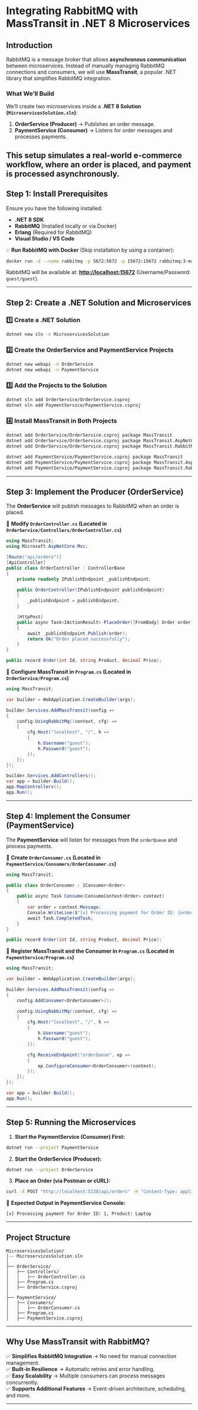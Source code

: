 # **Integrating RabbitMQ with MassTransit in .NET 8 Microservices**  

## **Introduction**  

RabbitMQ is a message broker that allows **asynchronous communication** between microservices. Instead of manually managing RabbitMQ connections and consumers, we will use **MassTransit**, a popular .NET library that simplifies RabbitMQ integration.  

### **What We’ll Build**  

We’ll create two microservices inside a **.NET 8 Solution (`MicroservicesSolution.sln`)**:  

1. **OrderService (Producer)** → Publishes an order message.  
2. **PaymentService (Consumer)** → Listens for order messages and processes payments.  

This setup simulates a **real-world e-commerce workflow**, where an order is placed, and payment is processed asynchronously.  
---

## **Step 1: Install Prerequisites**  

Ensure you have the following installed:  

- **.NET 8 SDK**  
- **RabbitMQ** (Installed locally or via Docker)  
- **Erlang** (Required for RabbitMQ)  
- **Visual Studio / VS Code**  

💡 **Run RabbitMQ with Docker** (Skip installation by using a container):  

```sh
docker run -d --name rabbitmq -p 5672:5672 -p 15672:15672 rabbitmq:3-management
```

RabbitMQ will be available at: **[http://localhost:15672](http://localhost:15672)** (Username/Password: `guest/guest`).  

---

## **Step 2: Create a .NET Solution and Microservices**  

### **1️⃣ Create a .NET Solution**  

```sh
dotnet new sln -n MicroservicesSolution
```

### **2️⃣ Create the OrderService and PaymentService Projects**  

```sh
dotnet new webapi -n OrderService
dotnet new webapi -n PaymentService
```

### **3️⃣ Add the Projects to the Solution**  

```sh
dotnet sln add OrderService/OrderService.csproj
dotnet sln add PaymentService/PaymentService.csproj
```

### **4️⃣ Install MassTransit in Both Projects**  

```sh
dotnet add OrderService/OrderService.csproj package MassTransit
dotnet add OrderService/OrderService.csproj package MassTransit.AspNetCore
dotnet add OrderService/OrderService.csproj package MassTransit.RabbitMQ

dotnet add PaymentService/PaymentService.csproj package MassTransit
dotnet add PaymentService/PaymentService.csproj package MassTransit.AspNetCore
dotnet add PaymentService/PaymentService.csproj package MassTransit.RabbitMQ
```

---

## **Step 3: Implement the Producer (OrderService)**  

The **OrderService** will publish messages to RabbitMQ when an order is placed.  

🔹 **Modify `OrderController.cs` (Located in `OrderService/Controllers/OrderController.cs`)**  

```csharp
using MassTransit;
using Microsoft.AspNetCore.Mvc;

[Route("api/orders")]
[ApiController]
public class OrderController : ControllerBase
{
    private readonly IPublishEndpoint _publishEndpoint;

    public OrderController(IPublishEndpoint publishEndpoint)
    {
        _publishEndpoint = publishEndpoint;
    }

    [HttpPost]
    public async Task<IActionResult> PlaceOrder([FromBody] Order order)
    {
        await _publishEndpoint.Publish(order);
        return Ok("Order placed successfully");
    }
}

public record Order(int Id, string Product, decimal Price);
```

🔹 **Configure MassTransit in `Program.cs` (Located in `OrderService/Program.cs`)**  

```csharp
using MassTransit;

var builder = WebApplication.CreateBuilder(args);

builder.Services.AddMassTransit(config =>
{
    config.UsingRabbitMq((context, cfg) =>
    {
        cfg.Host("localhost", "/", h =>
        {
            h.Username("guest");
            h.Password("guest");
        });
    });
});

builder.Services.AddControllers();
var app = builder.Build();
app.MapControllers();
app.Run();
```

---

## **Step 4: Implement the Consumer (PaymentService)**  

The **PaymentService** will listen for messages from the `orderQueue` and process payments.  

🔹 **Create `OrderConsumer.cs` (Located in `PaymentService/Consumers/OrderConsumer.cs`)**  

```csharp
using MassTransit;

public class OrderConsumer : IConsumer<Order>
{
    public async Task Consume(ConsumeContext<Order> context)
    {
        var order = context.Message;
        Console.WriteLine($"[x] Processing payment for Order ID: {order.Id}, Product: {order.Product}");
        await Task.CompletedTask;
    }
}

public record Order(int Id, string Product, decimal Price);
```

🔹 **Register MassTransit and the Consumer in `Program.cs` (Located in `PaymentService/Program.cs`)**  

```csharp
using MassTransit;

var builder = WebApplication.CreateBuilder(args);

builder.Services.AddMassTransit(config =>
{
    config.AddConsumer<OrderConsumer>();

    config.UsingRabbitMq((context, cfg) =>
    {
        cfg.Host("localhost", "/", h =>
        {
            h.Username("guest");
            h.Password("guest");
        });

        cfg.ReceiveEndpoint("orderQueue", ep =>
        {
            ep.ConfigureConsumer<OrderConsumer>(context);
        });
    });
});

var app = builder.Build();
app.Run();
```

---

## **Step 5: Running the Microservices**  

1. **Start the PaymentService (Consumer) First:**  

```sh
dotnet run --project PaymentService
```

2. **Start the OrderService (Producer):**  

```sh
dotnet run --project OrderService
```

3. **Place an Order (via Postman or cURL):**  

```sh
curl -X POST "http://localhost:5138/api/orders" -H "Content-Type: application/json" -d '{"id":1,"product":"Laptop","price":999.99}'
```

🎉 **Expected Output in PaymentService Console:**  

```
[x] Processing payment for Order ID: 1, Product: Laptop
```

---

## **Project Structure**  

```
MicroservicesSolution/
│-- MicroservicesSolution.sln
│
├── OrderService/
│   ├── Controllers/
│   │   ├── OrderController.cs
│   ├── Program.cs
│   ├── OrderService.csproj
│
├── PaymentService/
│   ├── Consumers/
│   │   ├── OrderConsumer.cs
│   ├── Program.cs
│   ├── PaymentService.csproj
```

---

## **Why Use MassTransit with RabbitMQ?**  

✅ **Simplifies RabbitMQ Integration** → No need for manual connection management.  
✅ **Built-in Resilience** → Automatic retries and error handling.  
✅ **Easy Scalability** → Multiple consumers can process messages concurrently.  
✅ **Supports Additional Features** → Event-driven architecture, scheduling, and more.  

---
